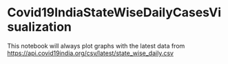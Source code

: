 # Covid19IndiaStateWiseDailyCasesVisualization
This notebook will always plot graphs with the latest data from https://api.covid19india.org/csv/latest/state_wise_daily.csv
